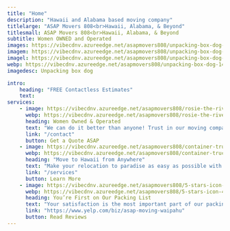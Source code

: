 ```yaml
---
title: "Home"
description: "Hawaii and Alabama based moving company"
titlelarge: "ASAP Movers 808<br>Hawaii, Alabama, & Beyond"
titlesmall: ASAP Movers 808<br>Hawaii, Alabama, & Beyond
subtitle: Women OWNED and Operated
images: https://vibecdnv.azureedge.net/asapmovers808/unpacking-box-dog-450.jpg
imagem: https://vibecdnv.azureedge.net/asapmovers808/unpacking-box-dog-1440.jpg
imagel: https://vibecdnv.azureedge.net/asapmovers808/unpacking-box-dog-1920.jpg
webp: https://vibecdnv.azureedge.net/asapmovers808/unpacking-box-dog-1440.webp
imagedesc: Unpacking box dog

intro:
    heading: "FREE Contactless Estimates" 
    text: 
services:
    - image: https://vibecdnv.azureedge.net/asapmovers808/rosie-the-riveter-icon-417x417.png
      webp: https://vibecdnv.azureedge.net/asapmovers808/rosie-the-riveter-icon-417x417.webp
      heading: Women Owned & Operated
      text: "We can do it better than anyone! Trust in our moving company’s experience and passion to keep you and your life moving forward."
      link: "/contact"
      button: Get a Quote ASAP
    - image: https://vibecdnv.azureedge.net/asapmovers808/container-truck-icon-417x417.png
      webp: https://vibecdnv.azureedge.net/asapmovers808/container-truck-icon-417x417.webp
      heading: "Move to Hawaii from Anywhere" 
      text: "Make your relocation to paradise as easy as possible with ASAP Movers 808. We’re experts at moving people to the islands of Hawaii from anywhere in the country! Sit back and relax while we get you packed."
      link: "/services"
      button: Learn More
    - image: https://vibecdnv.azureedge.net/asapmovers808/5-stars-icon-417x417.png
      webp: https://vibecdnv.azureedge.net/asapmovers808/5-stars-icon-417x417.webp
      heading: You’re First on Our Packing List
      text: "Your satisfaction is the most important part of our packing list! Customer service is our priority so you can enjoy a stress-free moving experience."
      link: "https://www.yelp.com/biz/asap-moving-waipahu"
      button: Read Reviews
---
```


